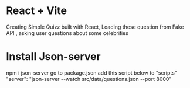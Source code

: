 # React + Vite

Creating Simple Quizz built with React, Loading these question from Fake API , asking user questions about some celebrities

# Install Json-server

npm i json-server
go to package.json 
add this script below to "scripts" 
"server": "json-server --watch src/data/questions.json --port 8000"
